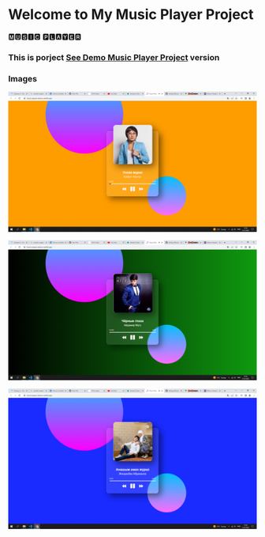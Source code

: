 # Welcome to My Music Player Project

🅼🆄🆂🅸🅲 🅿🅻🅰🆈🅴🆁

<h3> This is porject <a href="https://music-player-beknur.netlify.app/">See Demo Music Player Project</a> version </h3>

### Images 
![jpg](https://github.com/beknurmaxalbayev/Music-Player/blob/main/project%20jpg/1.png?raw=true)

![jpg](https://github.com/beknurmaxalbayev/Music-Player/blob/main/project%20jpg/2.png?raw=true)

![jpg](https://github.com/beknurmaxalbayev/Music-Player/blob/main/project%20jpg/3.png?raw=true)
